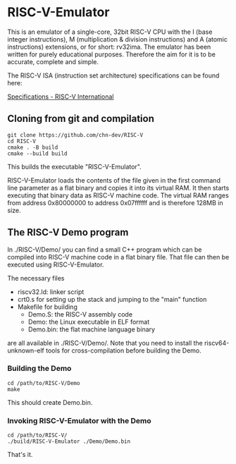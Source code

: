 RISC-V-Emulator
===============

This is an emulator of a single-core, 32bit RISC-V CPU with the I (base integer instructions), M (multiplication & division instructions) and A (atomic instructions) extensions, or for short: rv32ima. The emulator has been written for purely educational purposes. Therefore the aim for it is to be accurate, complete and simple.

The RISC-V ISA (instruction set architecture) specifications can be found here:

[Specifications - RISC-V International](https://riscv.org/technical/specifications/)

## Cloning from git and compilation

    git clone https://github.com/chn-dev/RISC-V
    cd RISC-V
    cmake . -B build
    cmake --build build

This builds the executable "RISC-V-Emulator".

RISC-V-Emulator loads the contents of the file given in the first command line parameter as a flat binary and copies it into its virtual RAM. It then starts executing that binary data as RISC-V machine code. The virtual RAM ranges from address 0x80000000 to address 0x07ffffff and is therefore 128MB in size.

## The RISC-V Demo program

In ./RISC-V/Demo/ you can find a small C++ program which can be compiled into RISC-V machine code in a flat binary file. That file can then be executed using RISC-V-Emulator.

The necessary files

 - riscv32.ld: linker script
 - crt0.s for setting up the stack and jumping to the "main" function 
 - Makefile for building
     - Demo.S: the RISC-V assembly code
     - Demo: the Linux executable in ELF format
     - Demo.bin: the flat machine language binary

are all available in ./RISC-V/Demo/. Note that you need to install the riscv64-unknown-elf tools for cross-compilation before building the Demo.

### Building the Demo

    cd /path/to/RISC-V/Demo
    make

This should create Demo.bin.

### Invoking RISC-V-Emulator with the Demo

    cd /path/to/RISC-V/
    ./build/RISC-V-Emulator ./Demo/Demo.bin

That's it.
